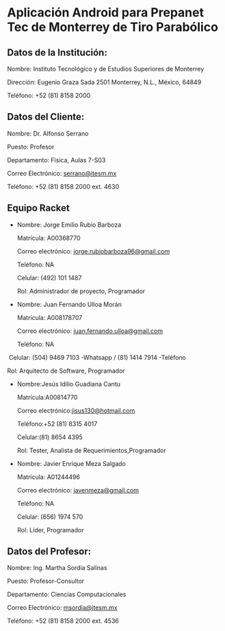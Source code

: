 # Aplicación Android para Prepanet Tec de Monterrey de Tiro Parabólico

## **Datos de la Institución:**

Nombre: Instituto Tecnológico y de Estudios Superiores de Monterrey

Dirección: Eugenio Graza Sada 2501  Monterrey, N.L., México, 64849

Teléfono: +52 (81) 8158 2000 


## **Datos del Cliente:**

Nombre: Dr. Alfonso Serrano

Puesto: Profesor

Departamento: Física, Aulas 7-S03

Correo Electrónico: serrano@itesm.mx

Teléfono: +52 (81) 8158 2000 ext. 4630


## **Equipo Racket**

- Nombre: Jorge Emilio Rubio Barboza

  Matrícula: A00368770

  Correo electrónico: jorge.rubiobarboza96@gmail.com

  Teléfono: NA

  Celular: (492) 101 1487

  Rol: Administrador de proyecto, Programador


- Nombre: Juan Fernando Ulloa Morán

  Matrícula: A008178707

  Correo electrónico: juan.fernando.ulloa@gmail.com

  Teléfono: NA

  Celular: (504) 9469 7103 -Whatsapp / (81) 1414 7914 -Teléfono

  Rol: Arquitecto de Software, Programador


- Nombre:Jesús Idilio Guadiana Cantu

  Matrícula:A00814770

  Correo electrónico:jisus130@hotmail.com

  Teléfono:+52 (81) 8315 4017

  Celular:(81) 8654 4395

  Rol: Tester, Analista de Requerimientos,Programador

- Nombre: Javier Enrique Meza Salgado

  Matrícula: A01244496

  Correo electrónico: javenmeza@gmail.com

  Teléfono: NA

  Celular: (656) 1974 570 

  Rol: Líder, Programador


## **Datos del Profesor:**

Nombre: Ing. Martha Sordia Salinas

Puesto: Profesor-Consultor

Departamento: Ciencias Computacionales

Correo Electrónico: msordia@itesm.mx

Teléfono: +52 (81) 8158 2000 ext. 4536
